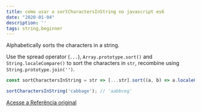 ```yaml
---
title: como usar o sortCharactersInString no javascript es6
date: "2020-01-04"
description: ''
tags: string,beginner
---
```


Alphabetically sorts the characters in a string.

Use the spread operator (`...`), `Array.prototype.sort()` and  `String.localeCompare()` to sort the characters in `str`, recombine using `String.prototype.join('')`.

```js
const sortCharactersInString = str => [...str].sort((a, b) => a.localeCompare(b)).join('');
```

```js
sortCharactersInString('cabbage'); // 'aabbceg'
```


[Acesse a Referência original](http://github.com/30-seconds/)
